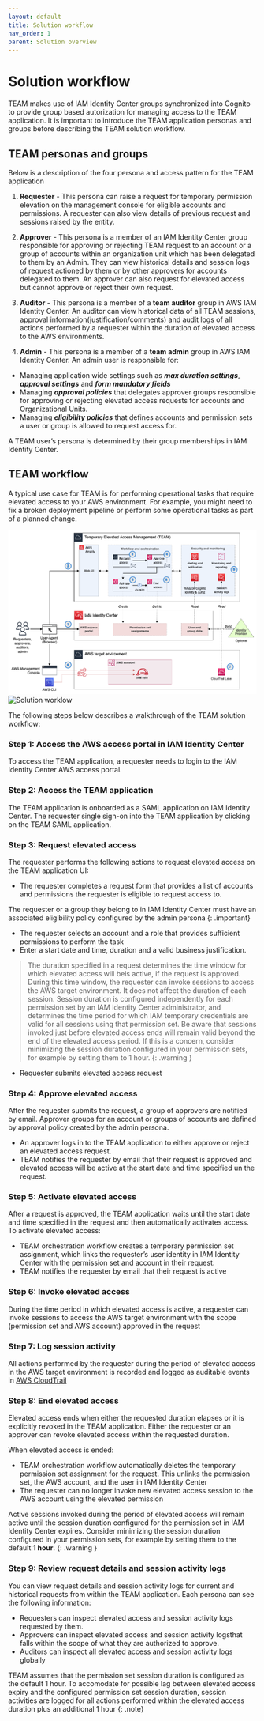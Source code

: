 ```yaml
---
layout: default
title: Solution workflow
nav_order: 1
parent: Solution overview
---
```


# Solution workflow

TEAM makes use of IAM Identity Center groups synchronized into Cognito to provide group based autorization for managing access to the TEAM application. It is important to introduce the TEAM application personas and groups before describing the TEAM solution workflow.

## TEAM personas and groups
Below is a description of the four persona and access pattern for the TEAM application

1. **Requester** - This persona can raise a request for temporary permission elevation on the management console for eligible accounts and permissions.  A requester can also view details of previous request and sessions raised by the entity.

2. **Approver** - This persona is a member of an IAM Identity Center group responsible for approving or rejecting TEAM request to an account or a group of accounts within an organization unit which has been delegated to them by an Admin. They can view historical details and session logs of request actioned by them or by other approvers for accounts delegated to them.
An approver can also request for elevated access but cannot approve or reject their own request.

3. **Auditor** - This persona is a member of a **team auditor** group in AWS IAM Identity Center. An auditor can view historical data of all TEAM sessions, approval information(justification/comments) and audit logs of all actions performed by a requester within the duration of elevated access to the AWS environments.

4. **Admin** - This persona is a member of a **team admin** group in AWS IAM Identity Center. An admin user is responsible for:
- Managing application wide settings such as ***max duration settings***, ***approval settings*** and ***form mandatory fields***
- Managing ***approval policies*** that delegates approver groups responsible for approving or rejecting elevated access requests for accounts and Organizational Units.
- Managing ***eligibility policies*** that defines accounts and permission sets a user or group is allowed to request access for.

A TEAM user’s persona is determined by their group memberships in IAM Identity Center.

## TEAM workflow

A typical use case for TEAM is for performing operational tasks that require elevated access to your AWS environment. For example, you might need to fix a broken deployment pipeline or perform some operational tasks as part of a planned change. 

![Solution workflow](/docs/assets/images/workflow.png)
<img src="https://d3f99z5n3ls8r1.cloudfront.net/images/architecture/workflow.png" alt="Solution worklow">


The following steps below describes a walkthrough of the TEAM solution workflow:
### Step 1: Access the AWS access portal in IAM Identity Center 
To access the TEAM application, a requester needs to login to the IAM Identity Center AWS access portal. 
### Step 2: Access the TEAM application 
The TEAM application is onboarded as a SAML application on IAM Identity Center.
The requester single sign-on into the TEAM application by clicking on the TEAM SAML application.

### Step 3: Request elevated access
The requester performs the following actions to request elevated access on the TEAM application UI:
  - The requester completes a request form that provides a list of accounts and permissions the requester is eligible to request access to.

The requester or a group they belong to in IAM Identity Center must have an associated eligibility policy configured by the admin persona 
{: .important}
  - The requester selects an account and a role that provides sufficient permissions to perform the task
  - Enter a start date and time, duration and a valid business justification.

> The duration specified in a request determines the time window for which elevated access will beis active, if the request is approved. During this time window, the requester can invoke sessions to access the AWS target environment. It does not affect the duration of each session. Session duration is configured independently for each permission set by an IAM Identity Center administrator, and determines the time period for which IAM temporary credentials are valid for all sessions using that permission set. Be aware that sessions invoked just before elevated access ends will remain valid beyond the end of the elevated access period. If this is a concern, consider minimizing the session duration configured in your permission sets, for example by setting them to 1 hour.
{: .warning }
- Requester submits elevated access request

### Step 4: Approve elevated access
After the requester submits the request, a group of approvers are notified by email. Approver groups for an account or groups of accounts are defined by approval policy created by the admin persona.
- An approver logs in to the TEAM application to either approve or reject an elevated access request.
- TEAM notifies the requester by email that their request is approved and elevated access will be active at the start date and time specified un the request.


### Step 5: Activate elevated access
After a request is approved, the TEAM application waits until the start date and time specified in the request and then automatically activates access. 
To activate elevated access:
- TEAM orchestration workflow creates a temporary permission set assignment, which links the requester’s user identity in IAM Identity Center with the permission set and account in their request. 
- TEAM notifies the requester by email that their request is active

### Step 6: Invoke elevated access
During the time period in which elevated access is active, a requester can invoke sessions to access the AWS target environment with the scope (permission set and AWS account) approved in the request

### Step 7: Log session activity
All actions performed by the requester during the period of elevated access in the AWS target environment is recorded and logged as auditable events in [AWS CloudTrail](https://aws.amazon.com/cloudtrail/)

### Step 8: End elevated access
Elevated access ends when either the requested duration elapses or it is explicitly revoked in the TEAM application. Either the requester or an approver can revoke elevated access within the requested duration.

When elevated access is ended:
- TEAM orchestration workflow automatically deletes the temporary permission set assignment for the request. This unlinks the permission set, the AWS account, and the user in IAM Identity Center
- The requester can no longer invoke new elevated access session to the AWS account using the elevated permission

Active sessions invoked during the period of elevated access will remain active until the session duration configured for the permission set in IAM Identity Center expires. Consider minimizing the session duration configured in your permission sets, for example by setting them to the default **1 hour**. 
{: .warning }

### Step 9: Review request details and session activity logs
You can view request details and session activity logs for current and historical requests from within the TEAM application. Each persona can see the following information:
- Requesters can inspect elevated access and session activity logs requested by them.
- Approvers can inspect elevated access and session activity logsthat falls within the scope of what they are authorized to approve.
- Auditors can inspect all elevated access and session activity logs globally

TEAM assumes that the permission set session duration is configured as the default 1 hour. 
To accomodate for possible lag between elevated access expiry and the configured permission set session duration, session activities are logged for all actions performed within the elevated access duration plus an additional 1 hour
{: .note}
